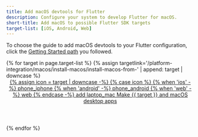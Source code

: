 ```yaml
---
title: Add macOS devtools for Flutter
description: Configure your system to develop Flutter for macOS.
short-title: Add macOS to possible Flutter SDK targets
target-list: [iOS, Android, Web]
---
```


To choose the guide to add macOS devtools to your Flutter configuration,
click the [Getting Started path][] you followed.

<div class="card-deck mb-8">
{% for target in page.target-list %}
{% assign targetlink='/platform-integration/macos/install-macos/install-macos-from-' | append: target | downcase %}
  <a class="card card-app-type card-macos"
     id="install-{{target | downcase}}"
     href="{{targetlink}}">
    <div class="card-body">
      <header class="card-title text-center m-0">
        <span class="d-block h1">
          {% assign icon = target | downcase -%}
          {% case icon %}
          {% when 'ios' -%}
            <span class="material-symbols">phone_iphone</span>
          {% when 'android' -%}
            <span class="material-symbols">phone_android</span>
          {% when 'web' -%}
            <span class="material-symbols">web</span>
          {% endcase -%}
          <span class="material-symbols">add</span>
          <span class="material-symbols">laptop_mac</span>
        </span>
        <span class="text-muted">
        Make {{ target }} and macOS desktop apps
        </span>
      </header>
    </div>
  </a>
{% endfor %}
</div>

[Getting Started path]: /get-started/install
